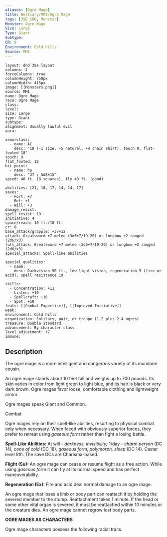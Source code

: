 ```yaml
---
aliases: [Ogre Mage]
title: Bestiary/MM1/Ogre Mage
tags: [35E_SRD, Monster]
Monster: Ogre Mage
Size: Large
Type: Giant
Subtype: 
CR: 8
Environnent: Cold hills
Source: MM1
---
```


```statblock
layout: dnd 35e layout
columns: 2
forceColumns: true
columnHeight: 750px
columnWidth: 415px
image: [[Monsters.png]]
source: MM1
name: Ogre Mage
race: Ogre Mage
class: 
level: 
size: Large
type: Giant
subtype: 
alignment: Usually lawful evil
aura: 

armorclass:
  - name: AC
    desc: "18 (-1 size, +5 natural, +4 chain shirt), touch 9, flat-footed 18"
touch: 9
flat_footed: 18
hit_point:
  - name: hp
    desc: "37 ; 5d8+15"
speed: 40 ft. (8 squares), fly 40 ft. (good)

abilities: [21, 10, 17, 14, 14, 17]
saves:
  - Fort: +7
  - Ref: +1
  - Will: +3
damage_resist: 
spell_resist: 19
initiative: 4
space/reach: 10 ft./10 ft.
cr: 8
base_attack/grapple: +3/+12
attack: Greatsword +7 melee (3d6+7/19-20) or longbow +2 ranged (2d6/x3)
full_attack: Greatsword +7 melee (3d6+7/19-20) or longbow +2 ranged (2d6/x3)
special_attacks: Spell-like abilities

special_qualities:
  - name: 
    desc: Darkvision 90 ft., low-light vision, regeneration 5 (fire or acid), spell resistance 19

skills:
  - Concentration: +11
  - Listen: +10
  - Spellcraft: +10
  - Spot: +10
feats: [[Combat Expertise]], [[Improved Initiative]]
weak: 
environment: Cold hills
organization: Solitary, pair, or troupe (1-2 plus 2-4 ogres)
treasure: Double standard
advancement: By character class
level_adjustment: +7
immune: 
```

## Description

<p>The ogre mage is a more intelligent and dangerous variety of its mundane cousin.</p>
<p>An ogre mage stands about 10 feet tall and weighs up to 700 pounds. Its skin varies in color from light green to light blue, and its hair is black or very dark brown. Ogre mages favor loose, comfortable clothing and lightweight armor.</p>
<p>Ogre mages speak Giant and Common.</p>
<p>Combat</p>
<p>Ogre mages rely on their spell-like abilities, resorting to physical combat only when necessary. When faced with obviously superior forces, they prefer to retreat using <i>gaseous form</i> rather than fight a losing battle.</p>
<p>
            <b>Spell-Like Abilities:</b> At will - <i>darkness, invisibility;</i> 1/day -  <i>charm person</i> (DC 14)<i>, cone of cold</i> (DC 18)<i>, gaseous form, polymorph, sleep</i> (DC 14)<i>.</i> Caster level 9th. The save DCs are Charisma-based.</p>
<p>
            <b>Flight (Su):</b> An ogre mage can cease or resume flight as a free action. While using <i>gaseous form</i> it can fly at its normal speed and has perfect maneuverability.</p>
<p>
            <b>Regeneration (Ex):</b> Fire and acid deal normal damage to an ogre mage.</p>
<p>An ogre mage that loses a limb or body part can reattach it by holding the severed member to the stump. Reattachment takes 1 minute. If the head or some other vital organ is severed, it must be reattached within 10 minutes or the creature dies. An ogre mage cannot regrow lost body parts.</p>
<p>
            <b>OGRE MAGES AS CHARACTERS</b>
          </p>
<p>Ogre mage characters possess the following racial traits.</p>